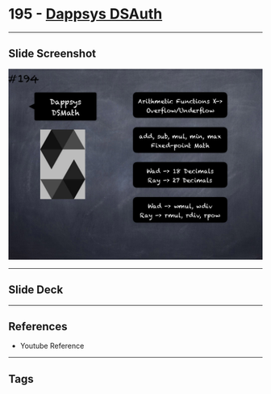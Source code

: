 # 195 - [Dappsys DSAuth](Dappsys%20DSAuth.md)


___
## Slide Screenshot
![195.png](../images/solidity201/195.png)
___
## Slide Deck

___
## References
- Youtube Reference
___
## Tags